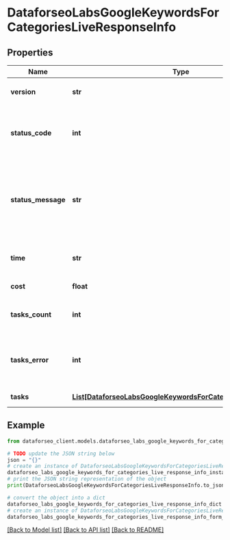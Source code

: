 # DataforseoLabsGoogleKeywordsForCategoriesLiveResponseInfo


## Properties

Name | Type | Description | Notes
------------ | ------------- | ------------- | -------------
**version** | **str** | the current version of the API | [optional] 
**status_code** | **int** | general status code you can find the full list of the response codes here | [optional] 
**status_message** | **str** | general informational message you can find the full list of general informational messages here | [optional] 
**time** | **str** | total execution time, seconds | [optional] 
**cost** | **float** | total tasks cost, USD | [optional] 
**tasks_count** | **int** | the number of tasks in the tasks array | [optional] 
**tasks_error** | **int** | the number of tasks in the tasks array returned with an error | [optional] 
**tasks** | [**List[DataforseoLabsGoogleKeywordsForCategoriesLiveTaskInfo]**](DataforseoLabsGoogleKeywordsForCategoriesLiveTaskInfo.md) | array of tasks | [optional] 

## Example

```python
from dataforseo_client.models.dataforseo_labs_google_keywords_for_categories_live_response_info import DataforseoLabsGoogleKeywordsForCategoriesLiveResponseInfo

# TODO update the JSON string below
json = "{}"
# create an instance of DataforseoLabsGoogleKeywordsForCategoriesLiveResponseInfo from a JSON string
dataforseo_labs_google_keywords_for_categories_live_response_info_instance = DataforseoLabsGoogleKeywordsForCategoriesLiveResponseInfo.from_json(json)
# print the JSON string representation of the object
print(DataforseoLabsGoogleKeywordsForCategoriesLiveResponseInfo.to_json())

# convert the object into a dict
dataforseo_labs_google_keywords_for_categories_live_response_info_dict = dataforseo_labs_google_keywords_for_categories_live_response_info_instance.to_dict()
# create an instance of DataforseoLabsGoogleKeywordsForCategoriesLiveResponseInfo from a dict
dataforseo_labs_google_keywords_for_categories_live_response_info_form_dict = dataforseo_labs_google_keywords_for_categories_live_response_info.from_dict(dataforseo_labs_google_keywords_for_categories_live_response_info_dict)
```
[[Back to Model list]](../README.md#documentation-for-models) [[Back to API list]](../README.md#documentation-for-api-endpoints) [[Back to README]](../README.md)


